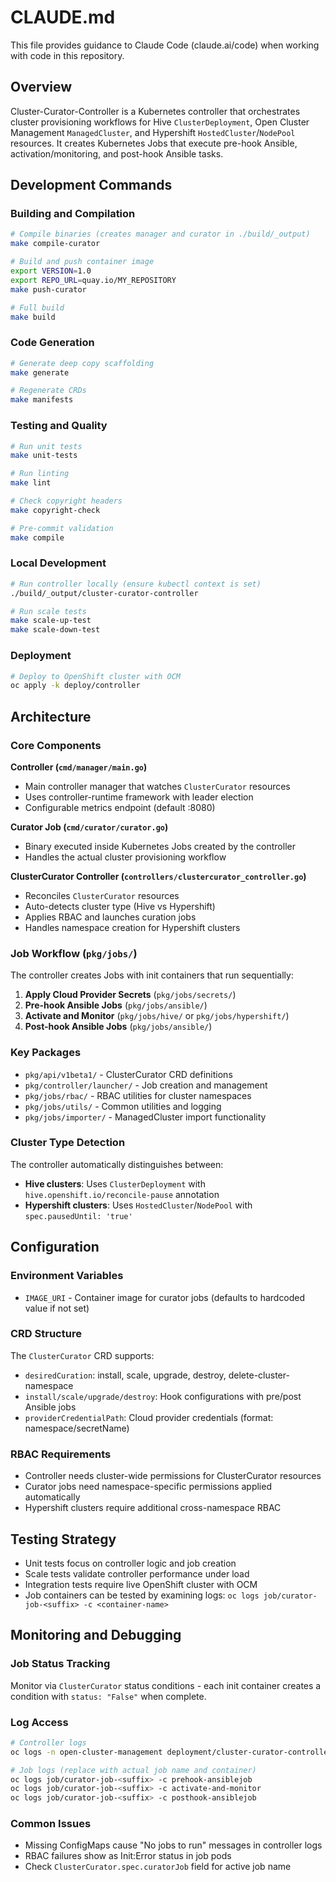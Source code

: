 # CLAUDE.md

This file provides guidance to Claude Code (claude.ai/code) when working with code in this repository.

## Overview

Cluster-Curator-Controller is a Kubernetes controller that orchestrates cluster provisioning workflows for Hive `ClusterDeployment`, Open Cluster Management `ManagedCluster`, and Hypershift `HostedCluster`/`NodePool` resources. It creates Kubernetes Jobs that execute pre-hook Ansible, activation/monitoring, and post-hook Ansible tasks.

## Development Commands

### Building and Compilation
```bash
# Compile binaries (creates manager and curator in ./build/_output)
make compile-curator

# Build and push container image
export VERSION=1.0
export REPO_URL=quay.io/MY_REPOSITORY
make push-curator

# Full build
make build
```

### Code Generation
```bash
# Generate deep copy scaffolding
make generate

# Regenerate CRDs
make manifests
```

### Testing and Quality
```bash
# Run unit tests
make unit-tests

# Run linting
make lint

# Check copyright headers
make copyright-check

# Pre-commit validation
make compile
```

### Local Development
```bash
# Run controller locally (ensure kubectl context is set)
./build/_output/cluster-curator-controller

# Run scale tests
make scale-up-test
make scale-down-test
```

### Deployment
```bash
# Deploy to OpenShift cluster with OCM
oc apply -k deploy/controller
```

## Architecture

### Core Components

**Controller (`cmd/manager/main.go`)**
- Main controller manager that watches `ClusterCurator` resources
- Uses controller-runtime framework with leader election
- Configurable metrics endpoint (default :8080)

**Curator Job (`cmd/curator/curator.go`)**
- Binary executed inside Kubernetes Jobs created by the controller
- Handles the actual cluster provisioning workflow

**ClusterCurator Controller (`controllers/clustercurator_controller.go`)**
- Reconciles `ClusterCurator` resources
- Auto-detects cluster type (Hive vs Hypershift)
- Applies RBAC and launches curation jobs
- Handles namespace creation for Hypershift clusters

### Job Workflow (`pkg/jobs/`)

The controller creates Jobs with init containers that run sequentially:

1. **Apply Cloud Provider Secrets** (`pkg/jobs/secrets/`)
2. **Pre-hook Ansible Jobs** (`pkg/jobs/ansible/`)
3. **Activate and Monitor** (`pkg/jobs/hive/` or `pkg/jobs/hypershift/`)
4. **Post-hook Ansible Jobs** (`pkg/jobs/ansible/`)

### Key Packages

- `pkg/api/v1beta1/` - ClusterCurator CRD definitions
- `pkg/controller/launcher/` - Job creation and management
- `pkg/jobs/rbac/` - RBAC utilities for cluster namespaces
- `pkg/jobs/utils/` - Common utilities and logging
- `pkg/jobs/importer/` - ManagedCluster import functionality

### Cluster Type Detection

The controller automatically distinguishes between:
- **Hive clusters**: Uses `ClusterDeployment` with `hive.openshift.io/reconcile-pause` annotation
- **Hypershift clusters**: Uses `HostedCluster`/`NodePool` with `spec.pausedUntil: 'true'`

## Configuration

### Environment Variables
- `IMAGE_URI` - Container image for curator jobs (defaults to hardcoded value if not set)

### CRD Structure
The `ClusterCurator` CRD supports:
- `desiredCuration`: install, scale, upgrade, destroy, delete-cluster-namespace
- `install/scale/upgrade/destroy`: Hook configurations with pre/post Ansible jobs
- `providerCredentialPath`: Cloud provider credentials (format: namespace/secretName)

### RBAC Requirements
- Controller needs cluster-wide permissions for ClusterCurator resources
- Curator jobs need namespace-specific permissions applied automatically
- Hypershift clusters require additional cross-namespace RBAC

## Testing Strategy

- Unit tests focus on controller logic and job creation
- Scale tests validate controller performance under load
- Integration tests require live OpenShift cluster with OCM
- Job containers can be tested by examining logs: `oc logs job/curator-job-<suffix> -c <container-name>`

## Monitoring and Debugging

### Job Status Tracking
Monitor via `ClusterCurator` status conditions - each init container creates a condition with `status: "False"` when complete.

### Log Access
```bash
# Controller logs
oc logs -n open-cluster-management deployment/cluster-curator-controller

# Job logs (replace with actual job name and container)
oc logs job/curator-job-<suffix> -c prehook-ansiblejob
oc logs job/curator-job-<suffix> -c activate-and-monitor
oc logs job/curator-job-<suffix> -c posthook-ansiblejob
```

### Common Issues
- Missing ConfigMaps cause "No jobs to run" messages in controller logs
- RBAC failures show as Init:Error status in job pods
- Check `ClusterCurator.spec.curatorJob` field for active job name